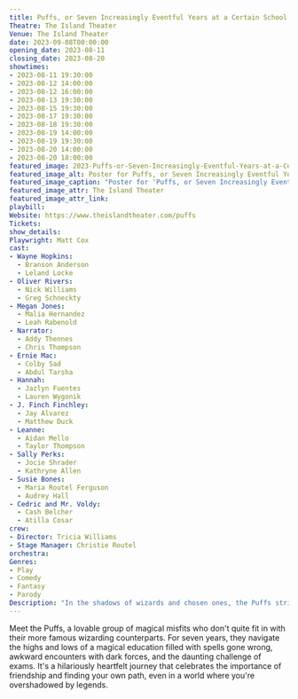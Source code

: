 ```yaml
---
title: Puffs, or Seven Increasingly Eventful Years at a Certain School of Magic and Magic
Theatre: The Island Theater
Venue: The Island Theater
date: 2023-09-08T00:00:00
opening_date: 2023-08-11
closing_date: 2023-08-20
showtimes:
- 2023-08-11 19:30:00
- 2023-08-12 14:00:00
- 2023-08-12 16:00:00
- 2023-08-13 19:30:00
- 2023-08-15 19:30:00
- 2023-08-17 19:30:00
- 2023-08-18 19:30:00
- 2023-08-19 14:00:00
- 2023-08-19 19:30:00
- 2023-08-20 14:00:00
- 2023-08-20 18:00:00
featured_image: 2023-Puffs-or-Seven-Increasingly-Eventful-Years-at-a-Certain-School-of-Magic-and-Magic.webp
featured_image_alt: Poster for Puffs, or Seven Increasingly Eventful Years at a Certain School of Magic and Magic
featured_image_caption: "Poster for 'Puffs, or Seven Increasingly Eventful Years at a Certain School of Magic and Magic'"
featured_image_attr: The Island Theater
featured_image_attr_link: 
playbill:
Website: https://www.theislandtheater.com/puffs
Tickets: 
show_details: 
Playwright: Matt Cox
cast:
- Wayne Hopkins: 
  - Branson Anderson
  - Leland Locke
- Oliver Rivers: 
  - Nick Williams
  - Greg Schneckty
- Megan Jones: 
  - Malia Hernandez
  - Leah Rabenold
- Narrator: 
  - Addy Thennes
  - Chris Thompson
- Ernie Mac: 
  - Colby Sad
  - Abdul Tarsha
- Hannah: 
  - Jazlyn Fuentes
  - Lauren Wygonik
- J. Finch Finchley: 
  - Jay Alvarez
  - Matthew Duck
- Leanne: 
  - Aidan Mello
  - Taylor Thompson
- Sally Perks: 
  - Jocie Shrader
  - Kathryne Allen
- Susie Bones: 
  - Maria Routel Ferguson
  - Audrey Hall
- Cedric and Mr. Voldy: 
  - Cash Belcher
  - Atilla Cosar
crew:
- Director: Tricia Williams
- Stage Manager: Christie Routel
orchestra:
Genres:
- Play
- Comedy
- Fantasy
- Parody
Description: "In the shadows of wizards and chosen ones, the Puffs strive for a normal magical education, albeit with their own whimsical misadventures. A love letter to magic, misfits, and friendship."
---
```

Meet the Puffs, a lovable group of magical misfits who don't quite fit in with their more famous wizarding counterparts. For seven years, they navigate the highs and lows of a magical education filled with spells gone wrong, awkward encounters with dark forces, and the daunting challenge of exams. It's a hilariously heartfelt journey that celebrates the importance of friendship and finding your own path, even in a world where you're overshadowed by legends.